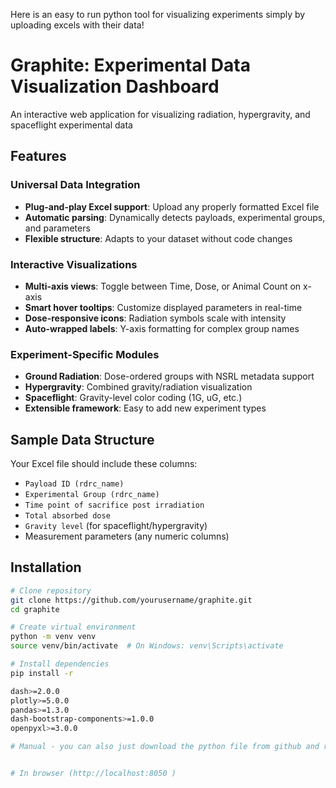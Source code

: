 Here is an easy to run python tool for visualizing experiments simply by uploading excels with their data!
# Graphite: Experimental Data Visualization Dashboard

An interactive web application for visualizing radiation, hypergravity, and spaceflight experimental data

## Features

### Universal Data Integration
- **Plug-and-play Excel support**: Upload any properly formatted Excel file
- **Automatic parsing**: Dynamically detects payloads, experimental groups, and parameters
- **Flexible structure**: Adapts to your dataset without code changes

### Interactive Visualizations
- **Multi-axis views**: Toggle between Time, Dose, or Animal Count on x-axis
- **Smart hover tooltips**: Customize displayed parameters in real-time
- **Dose-responsive icons**: Radiation symbols scale with intensity
- **Auto-wrapped labels**: Y-axis formatting for complex group names

### Experiment-Specific Modules
- **Ground Radiation**: Dose-ordered groups with NSRL metadata support
- **Hypergravity**: Combined gravity/radiation visualization
- **Spaceflight**: Gravity-level color coding (1G, uG, etc.)
- **Extensible framework**: Easy to add new experiment types

## Sample Data Structure

Your Excel file should include these columns:
- `Payload ID (rdrc_name)`
- `Experimental Group (rdrc_name)` 
- `Time point of sacrifice post irradiation`
- `Total absorbed dose`
- `Gravity level` (for spaceflight/hypergravity)
- Measurement parameters (any numeric columns)

## Installation

```bash
# Clone repository
git clone https://github.com/yourusername/graphite.git
cd graphite

# Create virtual environment
python -m venv venv
source venv/bin/activate  # On Windows: venv\Scripts\activate

# Install dependencies
pip install -r 

dash>=2.0.0
plotly>=5.0.0
pandas>=1.3.0
dash-bootstrap-components>=1.0.0
openpyxl>=3.0.0

# Manual - you can also just download the python file from github and run.


# In browser (http://localhost:8050 )
